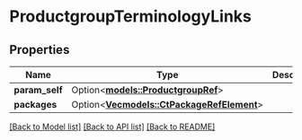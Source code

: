 # ProductgroupTerminologyLinks

## Properties

Name | Type | Description | Notes
------------ | ------------- | ------------- | -------------
**param_self** | Option<[**models::ProductgroupRef**](ProductgroupRef.md)> |  | [optional]
**packages** | Option<[**Vec<models::CtPackageRefElement>**](CtPackageRefElement.md)> |  | [optional]

[[Back to Model list]](../README.md#documentation-for-models) [[Back to API list]](../README.md#documentation-for-api-endpoints) [[Back to README]](../README.md)



